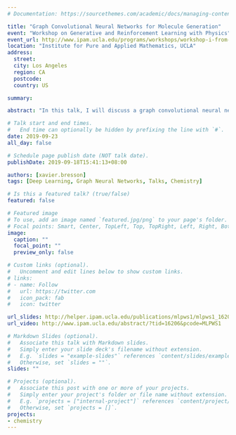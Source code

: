 ```yaml
---
# Documentation: https://sourcethemes.com/academic/docs/managing-content/

title: "Graph Convolutional Neural Networks for Molecule Generation"
event: "Workshop on Generative and Reinforcement Learning with Physics"
event_url: http://www.ipam.ucla.edu/programs/workshops/workshop-i-from-passive-to-active-generative-and-reinforcement-learning-with-physics/
location: "Institute for Pure and Applied Mathematics, UCLA"
address:
  street:
  city: Los Angeles
  region: CA
  postcode:
  country: US

summary: 

abstract: "In this talk, I will discuss a graph convolutional neural network architecture for the molecule generation task. The proposed approach consists of two steps. First, a graph ConvNet is used to auto-encode molecules in one-shot. Second, beam search is applied to the output of neural networks to produce a valid chemical solution. Numerical experiments demonstrate the performances of this learning system."

# Talk start and end times.
#   End time can optionally be hidden by prefixing the line with `#`.
date: 2019-09-23
all_day: false

# Schedule page publish date (NOT talk date).
publishDate: 2019-09-18T15:41:13+08:00

authors: [xavier.bresson]
tags: [Deep Learning, Graph Neural Networks, Talks, Chemistry]

# Is this a featured talk? (true/false)
featured: false

# Featured image
# To use, add an image named `featured.jpg/png` to your page's folder. 
# Focal points: Smart, Center, TopLeft, Top, TopRight, Left, Right, BottomLeft, Bottom, BottomRight.
image:
  caption: ""
  focal_point: ""
  preview_only: false

# Custom links (optional).
#   Uncomment and edit lines below to show custom links.
# links:
# - name: Follow
#   url: https://twitter.com
#   icon_pack: fab
#   icon: twitter

url_slides: http://helper.ipam.ucla.edu/publications/mlpws1/mlpws1_16206.pdf
url_video: http://www.ipam.ucla.edu/abstract/?tid=16206&pcode=MLPWS1

# Markdown Slides (optional).
#   Associate this talk with Markdown slides.
#   Simply enter your slide deck's filename without extension.
#   E.g. `slides = "example-slides"` references `content/slides/example-slides.md`.
#   Otherwise, set `slides = ""`.
slides: ""

# Projects (optional).
#   Associate this post with one or more of your projects.
#   Simply enter your project's folder or file name without extension.
#   E.g. `projects = ["internal-project"]` references `content/project/deep-learning/index.md`.
#   Otherwise, set `projects = []`.
projects:
- chemistry
---
```

